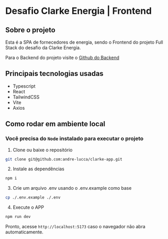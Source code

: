 # Desafio Clarke Energia | Frontend

## Sobre o projeto
Esta é a SPA de fornecedores de energia, sendo o Frontend do projeto Full Stack do desafio da Clarke Energia.

Para o Backend do projeto visite o [Github do Backend](https://github.com/andre-lucca/clarke-api)

## Principais tecnologias usadas

 - Typescript
 - React
 - TailwindCSS
 - Vite
 - Axios

## Como rodar em ambiente local

### Você precisa do `Node` instalado para executar o projeto

1. Clone ou baixe o repositório

```sh
git clone git@github.com:andre-lucca/clarke-app.git
```

2. Instale as dependências

```sh
npm i
```

3. Crie um arquivo .env usando o .env.example como base

```sh
cp ./.env.example ./.env
```

4. Execute o APP

```sh
npm run dev
```

Pronto, acesse `http://localhost:5173` caso o navegador não abra automaticamente.